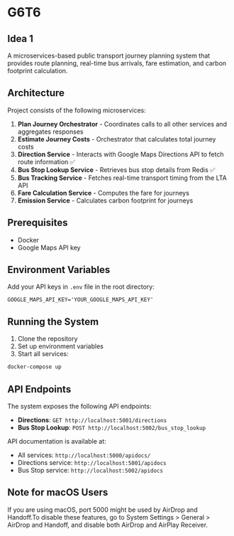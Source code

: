 # G6T6

## Idea 1

A microservices-based public transport journey planning system that provides route planning, real-time bus arrivals, fare estimation, and carbon footprint calculation.

## Architecture

Project consists of the following microservices:

1. **Plan Journey Orchestrator** - Coordinates calls to all other services and aggregates responses
2. **Estimate Journey Costs** - Orchestrator that calculates total journey costs  
3. **Direction Service** - Interacts with Google Maps Directions API to fetch route information ✅
4. **Bus Stop Lookup Service** - Retrieves bus stop details from Redis ✅
5. **Bus Tracking Service** - Fetches real-time transport timing from the LTA API
6. **Fare Calculation Service** - Computes the fare for journeys
7. **Emission Service** - Calculates carbon footprint for journeys



## Prerequisites

- Docker
- Google Maps API key

## Environment Variables

Add your API keys in `.env` file in the root directory:

```
GOOGLE_MAPS_API_KEY='YOUR_GOOGLE_MAPS_API_KEY'
```

## Running the System

1. Clone the repository
2. Set up environment variables
3. Start all services:

```bash
docker-compose up
```


## API Endpoints

The system exposes the following API endpoints:

- **Directions**: `GET http://localhost:5001/directions`
- **Bus Stop Lookup**: `POST http://localhost:5002/bus_stop_lookup`

API documentation is available at:
- All services: `http://localhost:5000/apidocs/`
- Directions service: `http://localhost:5001/apidocs`
- Bus Stop service: `http://localhost:5002/apidocs`

## Note for macOS Users
If you are using macOS, port 5000 might be used by AirDrop and Handoff.To disable these features, go to System Settings > General > AirDrop and Handoff, and disable both AirDrop and AirPlay Receiver.
